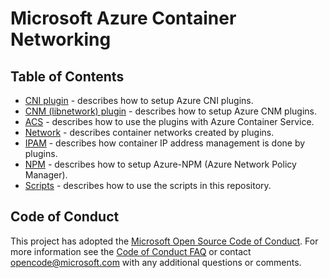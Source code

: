 # Microsoft Azure Container Networking

## Table of Contents
* [CNI plugin](cni.md) - describes how to setup Azure CNI plugins.
* [CNM (libnetwork) plugin](cnm.md) - describes how to setup Azure CNM plugins.
* [ACS](acs.md) - describes how to use the plugins with Azure Container Service.
* [Network](network.md) - describes container networks created by plugins.
* [IPAM](ipam.md) - describes how container IP address management is done by plugins.
* [NPM](npm.md) - describes how to setup Azure-NPM (Azure Network Policy Manager).
* [Scripts](scripts.md) - describes how to use the scripts in this repository.

## Code of Conduct
This project has adopted the [Microsoft Open Source Code of Conduct](https://opensource.microsoft.com/codeofconduct/). For more information see the [Code of Conduct FAQ](https://opensource.microsoft.com/codeofconduct/faq/) or contact [opencode@microsoft.com](mailto:opencode@microsoft.com) with any additional questions or comments.
